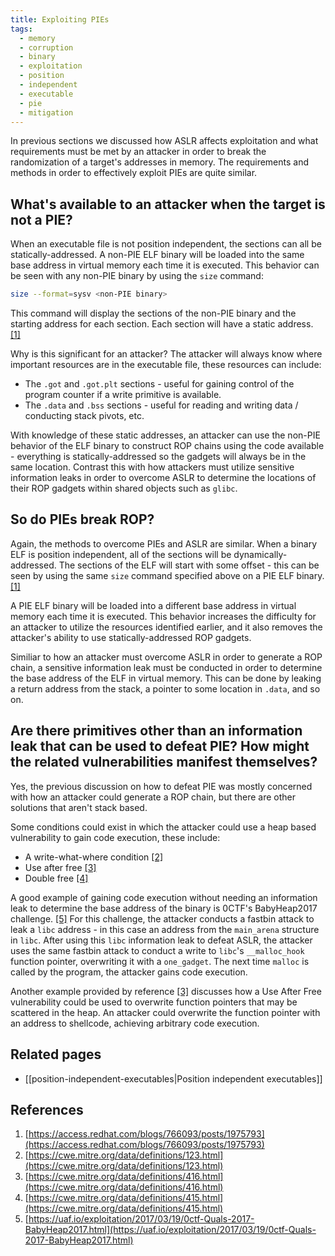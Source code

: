 ```yaml
---
title: Exploiting PIEs
tags:
  - memory
  - corruption
  - binary
  - exploitation
  - position
  - independent
  - executable
  - pie
  - mitigation
---
```


In previous sections we discussed how ASLR affects exploitation and what
requirements must be met by an attacker in order to break the randomization of a
target's addresses in memory. The requirements and methods in order to
effectively exploit PIEs are quite similar.

## What's available to an attacker when the target is not a PIE?

When an executable file is not position independent, the sections can all be
statically-addressed. A non-PIE ELF binary will be loaded into the same base
address in virtual memory each time it is executed. This behavior can be seen
with any non-PIE binary by using the `size` command:

```bash
size --format=sysv <non-PIE binary>
```

This command will display the sections of the non-PIE binary and the starting
address for each section. Each section will have a static address.
[[1]](#references)

Why is this significant for an attacker? The attacker will always know where
important resources are in the executable file, these resources can include:

- The `.got` and `.got.plt` sections - useful for gaining control of the program
  counter if a write primitive is available.
- The `.data` and `.bss` sections - useful for reading and writing data /
  conducting stack pivots, etc.

With knowledge of these static addresses, an attacker can use the non-PIE
behavior of the ELF binary to construct ROP chains using the code available -
everything is statically-addressed so the gadgets will always be in the same
location. Contrast this with how attackers must utilize sensitive information
leaks in order to overcome ASLR to determine the locations of their ROP gadgets
within shared objects such as `glibc`.

## So do PIEs break ROP?

Again, the methods to overcome PIEs and ASLR are similar. When a binary ELF is
position independent, all of the sections will be dynamically-addressed. The
sections of the ELF will start with some offset - this can be seen by using the
same `size` command specified above on a PIE ELF binary. [[1]](#references)

A PIE ELF binary will be loaded into a different base address in virtual memory
each time it is executed. This behavior increases the difficulty for an attacker
to utilize the resources identified earlier, and it also removes the attacker's
ability to use statically-addressed ROP gadgets.

Similiar to how an attacker must overcome ASLR in order to generate a ROP chain,
a sensitive information leak must be conducted in order to determine the base
address of the ELF in virtual memory. This can be done by leaking a return
address from the stack, a pointer to some location in `.data`, and so on.

## Are there primitives other than an information leak that can be used to defeat PIE? How might the related vulnerabilities manifest themselves?

Yes, the previous discussion on how to defeat PIE was mostly concerned with how
an attacker could generate a ROP chain, but there are other solutions that
aren't stack based.

Some conditions could exist in which the attacker could use a heap based
vulnerability to gain code execution, these include:

- A write-what-where condition [[2]](#references)
- Use after free [[3]](#references)
- Double free [[4]](#references)

A good example of gaining code execution without needing an information leak to
determine the base address of the binary is 0CTF's BabyHeap2017 challenge.
[[5]](#references) For this challenge, the attacker conducts a fastbin attack to
leak a `libc` address - in this case an address from the `main_arena` structure
in `libc`. After using this `libc` information leak to defeat ASLR, the attacker
uses the same fastbin attack to conduct a write to `libc`'s `__malloc_hook`
function pointer, overwriting it with a `one_gadget`. The next time `malloc` is
called by the program, the attacker gains code execution.

Another example provided by reference [[3]](#references) discusses how a Use
After Free vulnerability could be used to overwrite function pointers that may
be scattered in the heap. An attacker could overwrite the function pointer with
an address to shellcode, achieving arbitrary code execution.

## Related pages

- [[position-independent-executables|Position independent executables]]

## References

1. [https://access.redhat.com/blogs/766093/posts/1975793](https://access.redhat.com/blogs/766093/posts/1975793)
2. [https://cwe.mitre.org/data/definitions/123.html](https://cwe.mitre.org/data/definitions/123.html)
3. [https://cwe.mitre.org/data/definitions/416.html](https://cwe.mitre.org/data/definitions/416.html)
4. [https://cwe.mitre.org/data/definitions/415.html](https://cwe.mitre.org/data/definitions/415.html)
5. [https://uaf.io/exploitation/2017/03/19/0ctf-Quals-2017-BabyHeap2017.html](https://uaf.io/exploitation/2017/03/19/0ctf-Quals-2017-BabyHeap2017.html)
